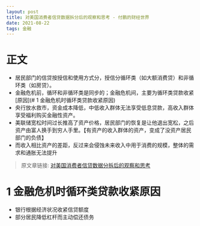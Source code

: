 ```yaml
---
layout: post
title: 对美国消费者信贷数据拆分后的观察和思考 - 付鹏的财经世界
date: 2021-08-22 
tags: 金融
---
```


# 正文

* 居民部门的信贷按授信和使用方式分，授信分循环类（如大额消费贷）和非循环类（如房贷）。
* 金融危机前，循环和非循环类是同步的；金融危机间，主要为循环类贷款收紧[原因](# 1 金融危机时循环类贷款收紧原因)
* 央行放水救市，资金成本降低，中低收入群体无法享受低息贷款，高收入群体享受福利购买金融性资产。
* 美联储宽松时间过长推高了资产价格，居民部门的恢复是让他退出宽松，之后资产由富人换手到穷人手里。【有资产的收入群体的资产，变成了没资产居民部门的负债】
* 而收入相比资产的差距，反过来会侵蚀未来收入中用于消费的规模，整体的需求和通胀无法提升

> 原文章链接: [对美国消费者信贷数据分拆后的观察和思考](https://mp.weixin.qq.com/s/n6MIEnJnzJBrvndUoz99pg)



# 1 金融危机时循环类贷款收紧原因

- 银行根据经济状况收紧信贷额度
- 部分居民降低杠杆而主动偿还债务
